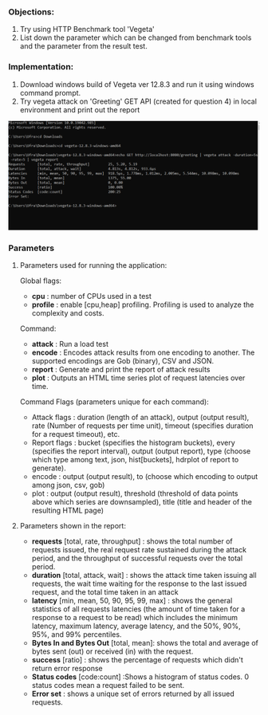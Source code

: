 ### Objections:
1. Try using HTTP Benchmark tool 'Vegeta'
2. List down the parameter which can be changed from benchmark tools and the parameter from the result test.

### Implementation:
1. Download windows build of Vegeta ver 12.8.3 and run it using windows command prompt.
2. Try vegeta attack on 'Greeting' GET API (created for question 4) in local environment and print out the report

![Image](https://github.com/ufra94/SRIN-Test/blob/main/Question%203%20-%20Trying%20Vegeta/Screenshot3.PNG)

### Parameters
1. Parameters used for running the application:

    Global flags:
      * **cpu** : number of CPUs used in a test
      * **profile** : enable [cpu,heap] profiling. Profiling is used to analyze the complexity and costs. <br /> 
     
    Command:
      * **attack** : Run a load test
      * **encode** : Encodes attack results from one encoding to another. The supported encodings are Gob (binary), CSV and JSON.
      * **report** : Generate and print the report of attack results 
      * **plot** : Outputs an HTML time series plot of request latencies over time.  

    Command Flags (parameters unique for each command):
      *  Attack flags : duration (length of an attack), output (output result), rate (Number of requests per time unit), timeout (specifies duration for a request timeout), etc.
      *  Report flags : bucket (specifies the histogram buckets), every (specifies the report interval), output (output report), type (choose which type among text, json, hist[buckets], hdrplot of report to generate).
      *  encode : output (output result), to (choose which encoding to output among json, csv, gob)
      *  plot : output (output result), threshold (threshold of data points above which series are downsampled), title (title and header of the resulting HTML page)
    
2. Parameters shown in the report:
    * **requests** [total, rate, throughput] : shows the total number of requests issued, the real request rate sustained during the attack period, and the throughput of successful requests over the total period.
    * **duration** [total, attack, wait] : shows the attack time taken issuing all requests, the wait time waiting for the response to the last issued request, and the total time taken in an attack
    * **latency** [min, mean, 50, 90, 95, 99, max] : shows the general statistics of all requests latencies (the amount of time taken for a response to a request to be read) which includes the minimum latency, maximum latency, average latency, and the 50%, 90%, 95%, and 99% percentiles.
    * **Bytes In and Bytes Out** [total, mean]: shows the total and average of bytes sent (out) or received (in) with the request.
    * **success** [ratio] : shows the percentage of requests which didn't return error response
    * **Status codes** [code:count] :Shows a histogram of status codes. 0 status codes mean a request failed to be sent.
    * **Error set** : shows a unique set of errors returned by all issued requests.
 
